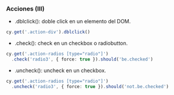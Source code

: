 ### Acciones (III)

* .dblclick(): doble click en un elemento del DOM.
```typescript
cy.get('.action-div').dblclick()
```
* .check(): check en un checkbox o radiobutton.
```typescript
cy.get('.action-radios [type="radio"]')
  .check('radio3', { force: true }).should('be.checked')
```
* .uncheck(): uncheck en un checkbox.
```typescript
cy.get('.action-radios [type="radio"]')
  .uncheck('radio3', { force: true }).should('not.be.checked')
```
